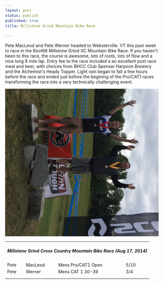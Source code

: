 ```yaml
---
layout: post
status: publish
published: true
title: Millstone Grind Mountain Bike Race

---
```

<p>Pete MacLeod and Pete Werner headed to Websterville. VT this past week to race in the Root66 Millstone Grind XC Mountain Bike Race. If you haven't been to this race, the course is awesome, lots of roots, lots of flow and a nice long 8 mile lap. Entry fee to the race included a an excellent post race meal and beer, with choices from BHCC Club Spenser Harpoon Brewery and the Alchemist's Heady Topper.
Light rain began to fall a few hours before the race and ended just before the begining of the Pro/CAT1 races transforming the race into a very technically challenging event.</p>
<a href="/images/uploads/2014/08/Millstone.jpg"><img class="alignnone size-full wp-image-595" alt="Millstone" src="/images/uploads/2014/08/Millstone.jpg" width="500" height="482" /></a>

<table class="datatable1" width="100%">

<tbody>

<tr>

<td class="headerrow3" colspan="5">

<h5>Millstone Grind Cross Country Mountain Bike Race (Aug 17, 2014)</h5>

</td>

</tr>

<tr class="datarow1">

<td>Pete</td>

<td>MacLeod</td>

<td>Mens Pro/CAT1 Open</td>

<td width="70px">5/10</td>

</tr>

<tr class="datarow2">

<td>Pete</td>

<td>Werner</td>

<td>Mens CAT 1 30-39</td>

<td width="70px">3/4</td>

</tr>

<tr class="datarow1">

<td></td>

<td></td>

<td></td>

<td width="70px"></td>

</tr>

<tr class="datarow1">

<td></td>

<td></td>

<td></td>

<td width="70px"></td>

</tr>

</tbody>

</table>

